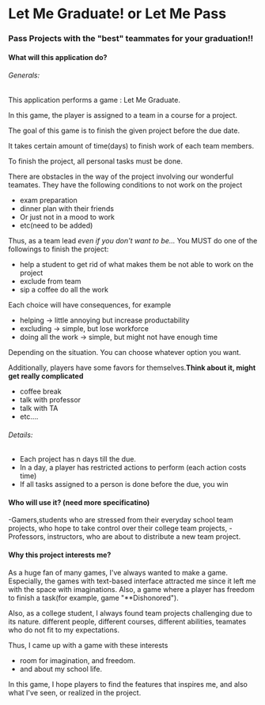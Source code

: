 # Let Me Graduate! or Let Me Pass

### Pass Projects with the "best" teammates for your graduation!!

#### What will this application do? 

###### Generals:

This application performs a game : Let Me Graduate.

In this game, the player is assigned to a team in a course for a project. 

The goal of this game is to finish the given project before the due date. 

It takes certain amount of time(days) to finish work of each team members.
 
To finish the project, all personal tasks must be done. 

There are obstacles in the way of the project involving our wonderful teamates. 
They have the following conditions to not work on the project

- exam preparation 
- dinner plan with their friends
- Or just not in a mood to work
- etc(need to be added)

Thus, as a team lead *even if you don't want to be...*
You MUST do one of the followings to finish the project:

- help a student to get rid of what makes them be not able to work on the project
- exclude from team
- sip a coffee do all the work

Each choice will have consequences, for example

- helping -> little annoying but increase productability
- excluding -> simple, but lose workforce
- doing all the work -> simple, but might not have enough time

Depending on the situation. You can choose whatever option you want.

Additionally, players have some favors for themselves.**Think about it, might get really complicated**

- coffee break
- talk with professor
- talk with TA  
- etc....

###### Details:

- Each project has n days till the due. 
- In a day, a player has restricted actions to perform (each action costs time)
- If all tasks assigned to a person is done before the due, you win

#### Who will use it? (need more specificatino)

-Gamers,students who are stressed from their everyday school team projects, 
who hope to take control over their college team projects, 
-Professors, instructors, who are about to distribute a new team project. 

#### Why this project interests me?

As a huge fan of many games, I've always wanted to make a game. Especially, the games with 
text-based interface attracted me since it left me with the space with imaginations. Also, a game where a
player has freedom to finish a task(for example, game "**Dishonored").

Also, as a college student, I always found team projects challenging due to its nature. 
different people, different courses, different abilities, teamates who do not fit to my expectations. 

Thus, I came up with a game with these interests
- room for imagination, and freedom.
- and about my school life.

In this game, I hope players to find the features that inspires me, and also what I've seen, or realized in the project. 


